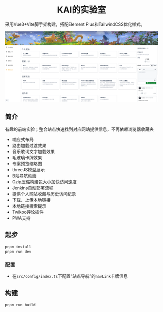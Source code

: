 <div><h1 align="center">KAI的实验室</h1></div></div>

采用Vue3+Vite脚手架构建，搭配Element Plus和TailwindCSS优化样式。

![image-20240710142802043](https://raw.githubusercontent.com/fenglekai/image-bed/master/image-20240710142802043.png)

## 简介

有趣的前端实验；整合站点快速找到对应网站提供信息，不再依赖浏览器收藏夹

- 响应式布局
- 路由加载过渡效果
- 音乐歌词文字加载效果
- 毛玻璃卡牌效果
- 专案预览缩略图
- threeJS模型展示
- B站导航动画
- Gzip压缩构建包大小加快访问速度
- Jenkins自动部署流程
- 提供个人网站收藏与历史访问纪录
- 下载、上传本地链接
- 本地链接搜索提示
- Twikoo评论插件
- PWA支持



## 起步

```
pnpm install
pnpm run dev
```

### 配置

- 在`src/config/index.ts`下配置“站点导航”的`navLink`卡牌信息

## 构建

```
pnpm run build
```
